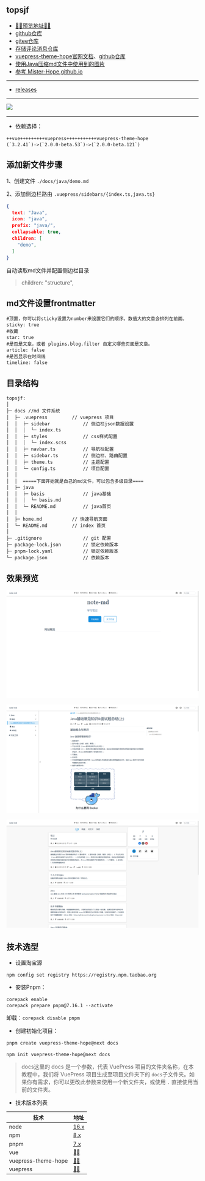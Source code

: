 ## topsjf

- [🚀🚀预览地址🚀🚀](https://topsjf.github.io/)
- [github仓库](https://github.com/topsjf/topsjf.github.io)
- [gitee仓库](https://gitee.com/topsjf/topsjf.gitee.io)
- [存储评论消息仓库](https://github.com/topsjf/giscus-discussions)
- [vuepress-theme-hope官网文档](https://vuepress-theme-hope.github.io/v2/zh/)、[github仓库](https://github.com/vuepress-theme-hope/vuepress-theme-hope)
- [使用Java压缩md文件中使用到的图片](https://gitee.com/cps007/imgfileserve)
- [参考 Mister-Hope.github.io](https://github.com/Mister-Hope/Mister-Hope.github.io)


--------
- [releases](https://github.com/topsjf/topsjf.github.io/releases)


-------

[![](https://developer.stackblitz.com/img/open_in_stackblitz.svg)](https://stackblitz.com/github/topsjf/topsjf.github.io)

-------


- 依赖选择：

```
++vue+++++++++vuepress+++++++++++vuepress-theme-hope
(`3.2.41`)->(`2.0.0-beta.53`)->(`2.0.0-beta.121`) 

```


## 添加新文件步骤

1、创建文件 `./docs/java/demo.md`

2、添加侧边栏路由 `.vuepress/sidebars/{index.ts,java.ts}`

```json
{
  text: "Java",
  icon: "java",
  prefix: "java/",
  collapsable: true,
  children: [
    "demo",
  ]
}
```

自动读取md文件并配置侧边栏目录

> children: "structure",


## md文件设置frontmatter

```text
#顶置，你可以将sticky设置为number来设置它们的顺序。数值大的文章会排列在前面。
sticky: true
#收藏
star: true
#是否是文章，或者 plugins.blog.filter 自定义哪些页面是文章。
article: false
#是否显示在时间线
timeline: false
```


## 目录结构

```text
topsjf:
│
├─ docs //md 文件系统 
│  ├─ .vuepress         // vuepress 项目 
│  │  ├─ sidebar            // 侧边栏json数据设置 
│  │  │  └─ index.ts 
│  │  ├─ styles             // css样式配置 
│  │  │  └─ index.scss 
│  │  ├─ navbar.ts          // 导航栏配置 
│  │  ├─ sidebar.ts         // 侧边栏、路由配置 
│  │  ├─ theme.ts           // 主题配置 
│  │  └─ config.ts          // 项目配置 
│  │   
│  │  =====下面开始就是自己的md文件，可以包含多级目录==== 
│  ├─ java 
│  │  ├─ basis              // java基础
│  │  │  └─ basis.md
│  │  └─ README.md          // java首页
│  │
│  ├─ home.md           // 快速导航页面
│  └─ README.md         // index 首页
│
├─ .gitignore               // git 配置 
├─ package-lock.json        // 锁定依赖版本
├─ pnpm-lock.yaml           // 锁定依赖版本
└─ package.json             // 依赖版本

```

## 效果预览

![](./img/img.png)

![](./img/img_1.png)

![](./img/img_2.png)

## 技术选型

- 设置淘宝源

```shell
npm config set registry https://registry.npm.taobao.org
```

- 安装Pnpm：

```shell
corepack enable
corepack prepare pnpm@7.16.1 --activate
```
卸载：`corepack disable pnpm`


- 创建初始化项目： 


```shell
pnpm create vuepress-theme-hope@next docs
```

```shell
npm init vuepress-theme-hope@next docs

```

> docs这里的 docs 是一个参数，代表 VuePress 项目的文件夹名称，在本教程中，我们将 VuePress 项目生成至项目文件夹下的 `docs`子文件夹。如果你有需求，你可以更改此参数来使用一个新文件夹，或使用 `.` 直接使用当前的文件夹。

- 技术版本列表

| 技术                      | 地址                                                                                                |
|-------------------------|---------------------------------------------------------------------------------------------------|
| node                    | <a href="https://www.npmjs.com/package/node" target="_blank">16.x</a>                          |
| npm                     | <a href="https://www.npmjs.com/package/npm" target="_blank">8.x</a>                            |
| pnpm                    | <a href="https://www.npmjs.com/package/pnpm" target="_blank">7.x</a>                           |
| vue                     | <a href="https://www.npmjs.com/package/vue" target="_blank">🚀🚀</a>                           |
| vuepress-theme-hope     | <a href="https://www.npmjs.com/package/vuepress-theme-hope" target="_blank">🚀🚀</a>           |
| vuepress                | <a href="https://www.npmjs.com/package/vuepress" target="_blank">🚀🚀</a>                      |
